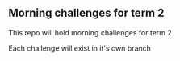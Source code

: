 ## Morning challenges for term 2
This repo will hold morning challenges for term 2

Each challenge will exist in it's own branch